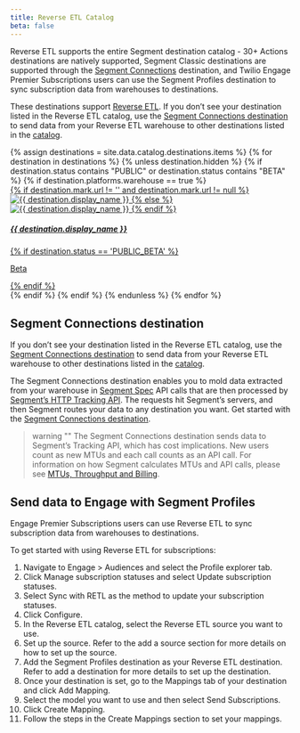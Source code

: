 ```yaml
---
title: Reverse ETL Catalog
beta: false
---
```


Reverse ETL supports the entire Segment destination catalog - 30+ Actions destinations are natively supported, Segment Classic destinations are supported through the [Segment Connections](#segment-connections-destination) destination, and Twilio Engage Premier Subscriptions users can use the Segment Profiles destination to sync subscription data from warehouses to destinations. 

These destinations support [Reverse ETL](/docs/connections/reverse-etl/). If you don’t see your destination listed in the Reverse ETL catalog, use the [Segment Connections destination](/docs/connections/destinations/catalog/actions-segment/) to send data from your Reverse ETL warehouse to other destinations listed in the [catalog](/docs/connections/destinations/catalog/).  

<div class="destinations-catalog">
      <div class="flex flex--wrap waffle waffle--xlarge">
        {% assign destinations = site.data.catalog.destinations.items %}
        {% for destination in destinations %}
        {% unless destination.hidden %}
            {% if destination.status contains "PUBLIC" or destination.status contains "BETA" %}
            {% if destination.platforms.warehouse == true %}
              <div class="flex__column flex__column--6">
                <a class="thumbnail-integration flex flex--middle" href="{{ site.baseurl }}/{{ destination.url }}/">
                  <div class="thumbnail-integration__content">
                    <div class="flex flex--wrap flex--middle waffle waffle--xlarge@medium">
                      <div class="flex__column flex__column--12 flex__column--2@medium thumbnail-integration__logo-wrapper">
                        {% if destination.mark.url != '' and destination.mark.url != null %}
                          <img class="thumbnail-integration__logo image" alt="{{ destination.display_name }}" src="{{ destination.mark.url }}">
                        {% else %}
                          <img class="thumbnail-integration__logo image" alt="{{ destination.display_name }}" src="{{ destination.logo.url }}">
                        {% endif %}
                      </div>
                      <h5 class="flex__column flex__column--12 flex__column--10@medium">{{ destination.display_name }}</h5>
                    </div>
                  </div>
                  {% if destination.status == 'PUBLIC_BETA' %}
                    <p class="thumbnail-integration__label">Beta</p>
                  {% endif %}
                </a>
              </div>
              {% endif %}
            {% endif %}
          {% endunless %}
        {% endfor %}
      </div>
    </div>

## Segment Connections destination
If you don’t see your destination listed in the Reverse ETL catalog, use the [Segment Connections destination](/docs/connections/destinations/catalog/actions-segment/) to send data from your Reverse ETL warehouse to other destinations listed in the [catalog](/docs/connections/destinations/catalog/).  

The Segment Connections destination enables you to mold data extracted from your warehouse in [Segment Spec](/docs/connections/spec/) API calls that are then processed by [Segment’s HTTP Tracking API](/docs/connections/sources/catalog/libraries/server/http-api/). The requests hit Segment’s servers, and then Segment routes your data to any destination you want. Get started with the [Segment Connections destination](/docs/connections/destinations/catalog/actions-segment/). 	

> warning ""
> The Segment Connections destination sends data to Segment’s Tracking API, which has cost implications. New users count as new MTUs and each call counts as an API call. For information on how Segment calculates MTUs and API calls, please see [MTUs, Throughput and Billing](/docs/guides/usage-and-billing/mtus-and-throughput/).

## Send data to Engage with Segment Profiles
Engage Premier Subscriptions users can use Reverse ETL to sync subscription data from warehouses to destinations.

To get started with using Reverse ETL for subscriptions:
1. Navigate to Engage > Audiences and select the Profile explorer tab.
2. Click Manage subscription statuses and select Update subscription statuses.
3. Select Sync with RETL as the method to update your subscription statuses.
4. Click Configure.
5. In the Reverse ETL catalog, select the Reverse ETL source you want to use.
6. Set up the source. Refer to the add a source section for more details on how to set up the source.
7. Add the Segment Profiles destination as your Reverse ETL destination. Refer to add a destination for more details to set up the destination.
8. Once your destination is set, go to the Mappings tab of your destination and click Add Mapping.
9. Select the model you want to use and then select Send Subscriptions.
10. Click Create Mapping.
11. Follow the steps in the Create Mappings section to set your mappings.

<!--- TODO: Add link ^^ --->